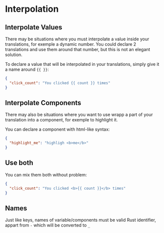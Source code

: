 # Interpolation

## Interpolate Values

There may be situations where you must interpolate a value inside your translations, for exemple a dynamic number.
You could declare 2 translations and use them around that number, but this is not an elegant solution.

To declare a value that will be interpolated in your translations, simply give it a name around `{{ }}`:

```json
{
  "click_count": "You clicked {{ count }} times"
}
```

## Interpolate Components

There may also be situations where you want to use wrapp a part of your translation into a component, for exemple to highlight it.

You can declare a component with html-like syntax:

```json
{
  "highlight_me": "highligh <b>me</b>"
}
```

## Use both

You can mix them both without problem:

```json
{
  "click_count": "You clicked <b>{{ count }}</b> times"
}
```

## Names

Just like keys, names of variable/components must be valid Rust identifier, appart from `-` which will be converted to `_`
